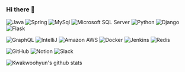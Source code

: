 ### Hi there 👋



![Java](https://img.shields.io/badge/-Java-007396?style=flat-sguar&logo=java&logoColor=white)  ![Spring](https://img.shields.io/badge/-Spring-6DB33F?style=flat-sguar&logo=Spring&logoColor=white) ![MySql](https://img.shields.io/badge/-MySql-4479A1?style=flat-sguar&logo=MySql&logoColor=white) ![Microsoft SQL Server](https://img.shields.io/badge/-MsSql-CC2927?style=flat-sguar&logo=Microsoft-SQL-Server&logoColor=white) ![Python](https://img.shields.io/badge/-Python-3776AB?style=flat-sguar&logo=Python&logoColor=white) ![Django](https://img.shields.io/badge/-Django-092E20?style=flat-sguar&logo=Django&logoColor=white) ![Flask](https://img.shields.io/badge/-Flask-000000?style=flat-sguar&logo=Flask&logoColor=white) 

![GraphQL](https://img.shields.io/badge/-GraphQL-E10098?style=flat-sguar&logo=GraphQL&logoColor=white) ![IntelliJ](https://img.shields.io/badge/-IntelliJ-000000?style=flat-sguar&logo=IntelliJ-IDEA&logoColor=white) ![Amazon AWS](https://img.shields.io/badge/-AmazonAWS-232F3E?style=flat-sguar&logo=Amazon-AWS&logoColor=white) ![Docker](https://img.shields.io/badge/-Docker-2496ED?style=flat-sguar&logo=Docker&logoColor=white) ![Jenkins](https://img.shields.io/badge/-Jenkins-D24939?style=flat-sguar&logo=Jenkins&logoColor=white) ![Redis](https://img.shields.io/badge/-Redis-DC382D?style=flat-sguar&logo=Redis&logoColor=white)

![GitHub](https://img.shields.io/badge/-GitHub-181717?style=flat-sguar&logo=GitHub&logoColor=white) ![Notion](https://img.shields.io/badge/-Notion-000000?style=flat-sguar&logo=Notion&logoColor=white) ![Slack](https://img.shields.io/badge/-Slack-4A154B?style=flat-sguar&logo=Slack&logoColor=white) 

![Kwakwoohyun's github stats](https://github-readme-stats.vercel.app/api?username=Kwakwoohyun&hide=contribs,prs,issues)

